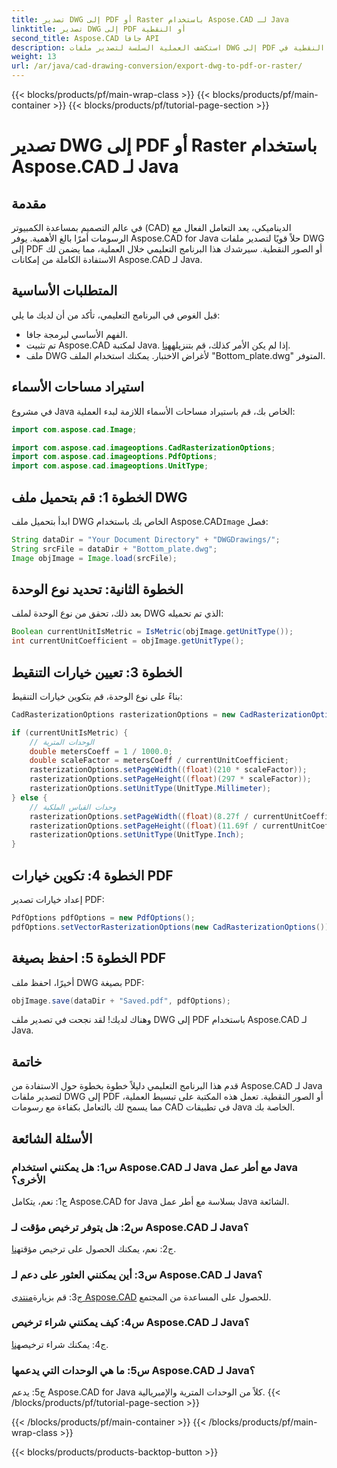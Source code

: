 ```yaml
---
title: تصدير DWG إلى PDF أو Raster باستخدام Aspose.CAD لـ Java
linktitle: تصدير DWG إلى PDF أو النقطية
second_title: Aspose.CAD جافا API
description: استكشف العملية السلسة لتصدير ملفات DWG إلى PDF أو الصور النقطية في Java باستخدام Aspose.CAD. يضمن هذا الدليل التفصيلي الدقة والكفاءة.
weight: 13
url: /ar/java/cad-drawing-conversion/export-dwg-to-pdf-or-raster/
---
```


{{< blocks/products/pf/main-wrap-class >}}
{{< blocks/products/pf/main-container >}}
{{< blocks/products/pf/tutorial-page-section >}}

# تصدير DWG إلى PDF أو Raster باستخدام Aspose.CAD لـ Java

## مقدمة

في عالم التصميم بمساعدة الكمبيوتر (CAD) الديناميكي، يعد التعامل الفعال مع الرسومات أمرًا بالغ الأهمية. يوفر Aspose.CAD for Java حلاً قويًا لتصدير ملفات DWG إلى PDF أو الصور النقطية. سيرشدك هذا البرنامج التعليمي خلال العملية، مما يضمن لك الاستفادة الكاملة من إمكانات Aspose.CAD لـ Java.

## المتطلبات الأساسية

قبل الغوص في البرنامج التعليمي، تأكد من أن لديك ما يلي:

- الفهم الأساسي لبرمجة جافا.
-  تم تثبيت Aspose.CAD لمكتبة Java. إذا لم يكن الأمر كذلك، قم بتنزيله[هنا](https://releases.aspose.com/cad/java/).
- ملف DWG لأغراض الاختبار. يمكنك استخدام الملف "Bottom_plate.dwg" المتوفر.

## استيراد مساحات الأسماء

في مشروع Java الخاص بك، قم باستيراد مساحات الأسماء اللازمة لبدء العملية:

```java
import com.aspose.cad.Image;

import com.aspose.cad.imageoptions.CadRasterizationOptions;
import com.aspose.cad.imageoptions.PdfOptions;
import com.aspose.cad.imageoptions.UnitType;
```

## الخطوة 1: قم بتحميل ملف DWG

 ابدأ بتحميل ملف DWG الخاص بك باستخدام Aspose.CAD`Image` فصل:

```java
String dataDir = "Your Document Directory" + "DWGDrawings/";
String srcFile = dataDir + "Bottom_plate.dwg";
Image objImage = Image.load(srcFile);
```

## الخطوة الثانية: تحديد نوع الوحدة

بعد ذلك، تحقق من نوع الوحدة لملف DWG الذي تم تحميله:

```java
Boolean currentUnitIsMetric = IsMetric(objImage.getUnitType());
int currentUnitCoefficient = objImage.getUnitType();
```

## الخطوة 3: تعيين خيارات التنقيط

بناءً على نوع الوحدة، قم بتكوين خيارات التنقيط:

```java
CadRasterizationOptions rasterizationOptions = new CadRasterizationOptions();

if (currentUnitIsMetric) {
    // الوحدات المترية
    double metersCoeff = 1 / 1000.0;
    double scaleFactor = metersCoeff / currentUnitCoefficient;
    rasterizationOptions.setPageWidth((float)(210 * scaleFactor));
    rasterizationOptions.setPageHeight((float)(297 * scaleFactor));
    rasterizationOptions.setUnitType(UnitType.Millimeter);
} else {
    // وحدات القياس الملكية
    rasterizationOptions.setPageWidth((float)(8.27f / currentUnitCoefficient));
    rasterizationOptions.setPageHeight((float)(11.69f / currentUnitCoefficient));
    rasterizationOptions.setUnitType(UnitType.Inch);
}
```

## الخطوة 4: تكوين خيارات PDF

إعداد خيارات تصدير PDF:

```java
PdfOptions pdfOptions = new PdfOptions();
pdfOptions.setVectorRasterizationOptions(new CadRasterizationOptions());
```

## الخطوة 5: احفظ بصيغة PDF

أخيرًا، احفظ ملف DWG بصيغة PDF:

```java
objImage.save(dataDir + "Saved.pdf", pdfOptions);
```

وهناك لديك! لقد نجحت في تصدير ملف DWG إلى PDF باستخدام Aspose.CAD لـ Java.

## خاتمة

قدم هذا البرنامج التعليمي دليلاً خطوة بخطوة حول الاستفادة من Aspose.CAD لـ Java لتصدير ملفات DWG إلى PDF أو الصور النقطية. تعمل هذه المكتبة على تبسيط العملية، مما يسمح لك بالتعامل بكفاءة مع رسومات CAD في تطبيقات Java الخاصة بك.

## الأسئلة الشائعة

### س1: هل يمكنني استخدام Aspose.CAD لـ Java مع أطر عمل Java الأخرى؟

ج1: نعم، يتكامل Aspose.CAD for Java بسلاسة مع أطر عمل Java الشائعة.

### س2: هل يتوفر ترخيص مؤقت لـ Aspose.CAD لـ Java؟

 ج2: نعم، يمكنك الحصول على ترخيص مؤقت[هنا](https://purchase.aspose.com/temporary-license/).

### س3: أين يمكنني العثور على دعم لـ Aspose.CAD لـ Java؟

 ج3: قم بزيارة[منتدى Aspose.CAD](https://forum.aspose.com/c/cad/19) للحصول على المساعدة من المجتمع.

### س4: كيف يمكنني شراء ترخيص Aspose.CAD لـ Java؟

 ج4: يمكنك شراء ترخيص[هنا](https://purchase.aspose.com/buy).

### س5: ما هي الوحدات التي يدعمها Aspose.CAD لـ Java؟

ج5: يدعم Aspose.CAD for Java كلاً من الوحدات المترية والإمبريالية.
{{< /blocks/products/pf/tutorial-page-section >}}

{{< /blocks/products/pf/main-container >}}
{{< /blocks/products/pf/main-wrap-class >}}

{{< blocks/products/products-backtop-button >}}
